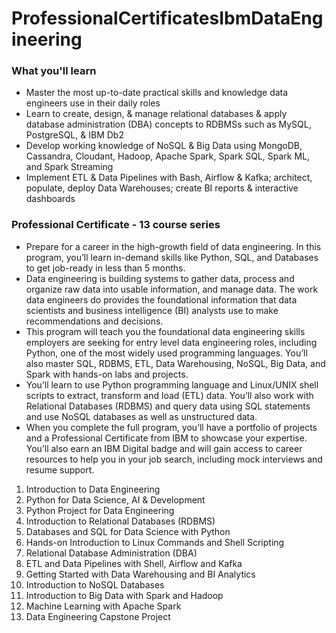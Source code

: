 <h1>ProfessionalCertificatesIbmDataEngineering</h1>

<h3>What you'll learn</h3>

<ul>
  <li>Master the most up-to-date practical skills and knowledge data engineers use in their daily roles</li>
  <li>Learn to create, design, & manage relational databases & apply database administration (DBA) concepts to RDBMSs such as MySQL, PostgreSQL, & IBM Db2 </li>
  <li>Develop working knowledge of NoSQL & Big Data using MongoDB, Cassandra, Cloudant, Hadoop, Apache Spark, Spark SQL, Spark ML, and Spark Streaming </li>
  <li>Implement ETL & Data Pipelines with Bash, Airflow & Kafka; architect, populate, deploy Data Warehouses; create BI reports & interactive dashboards</li> 
</ul>

<h3>Professional Certificate - 13 course series</h3>

<ul>
  <li>Prepare for a career in the high-growth field of data engineering. In this program, you’ll learn in-demand skills like Python, SQL, and Databases to get job-ready in less than 5 months.</li>
  <li>Data engineering is building systems to gather data, process and organize raw data into usable information, and manage data. The work data engineers do provides the foundational information that data scientists and business intelligence (BI) analysts use to make recommendations and decisions.</li>
  <li>This program will teach you the foundational data engineering skills employers are seeking for entry level data engineering roles, including Python, one of the most widely used programming languages. You’ll also master SQL, RDBMS, ETL, Data Warehousing, NoSQL, Big Data, and Spark with hands-on labs and projects.</li>
  <li>You’ll learn to use Python programming language and Linux/UNIX shell scripts to extract, transform and load (ETL) data. You’ll also work with Relational Databases (RDBMS) and query data using SQL statements and use NoSQL databases as well as unstructured data. </li>
  <li>When you complete the full program, you’ll have a portfolio of projects and a Professional Certificate from IBM to showcase your expertise. You’ll also earn an IBM Digital badge and will gain access to career resources to help you in your job search, including mock interviews and resume support.</li> 
</ul>

<ol>
  <li>Introduction to Data Engineering</li>
  <li>Python for Data Science, AI & Development</li>
  <li>Python Project for Data Engineering</li>
  <li>Introduction to Relational Databases (RDBMS)</li>
  <li>Databases and SQL for Data Science with Python</li>
  <li>Hands-on Introduction to Linux Commands and Shell Scripting</li>
  <li>Relational Database Administration (DBA)</li>
  <li>ETL and Data Pipelines with Shell, Airflow and Kafka</li>
  <li>Getting Started with Data Warehousing and BI Analytics</li>
  <li>Introduction to NoSQL Databases</li>
  <li>Introduction to Big Data with Spark and Hadoop</li>
  <li>Machine Learning with Apache Spark</li>
  <li>Data Engineering Capstone Project</li>
</ol>
